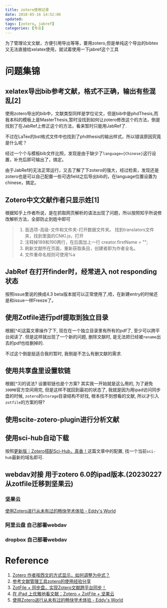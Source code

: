 ```yaml
---
title: zotero使用记录
date: 2018-05-16 14:52:06
updated:
tags: [zotero, jabref]
categories: [专业]
---
```


为了管理论文文献，方便引用导出等等，要用zotero,但是单纯这个导出的bibtex又无法直接给xelatex使用，就试着使用一下jabref这个工具

<!--more-->
# 问题集锦

## xelatex导出bib参考文献，格式不正确，输出有些混乱[2]

使用zotero导出的bib中，文献类型同样是学位论文，但是bib中是phdThesis,而我本科的模板上是MasterThesis,暂时没找到如何让zotero修改这个的方法，倒是找到了在JabRef上修正这个的方法，看来暂时只能用JabRef了.

不过在LaTex的bst格式文件中也找到了phdthesis的输出样式，所以错误原因究竟是什么呢？

经过一个个与模板bib文件比照，发现是由于缺少了`language={Chinese}`这行设置，补充后即可输出了，搞定。

由于JabRef的无法正常运行，又去了解了下zotero的强大，经过检索，发现还是zotero也是可以自己配置一些可选field之后导出bib的，在language位置设置为chinese，搞定。

## Zotero中文文献作者只显示姓[1]

根据知乎上作者所说，是在抓取网页解析的语法出现了问题，所以按照知乎所说修改解析方法，全部防止到姓中即可
>1. 首选项-高级-文件和文件夹-打开数据文件夹。
>找到translators文件夹，找到里面的CNKI.js，打开
>2. 注释掉189和190两行，在后面加上一行 creator.firstName = "";
>3. 刷新文献所在页面，重新获取条目，创建者即为作者全名。
>4. 文件重命名规则可使用%a

## JabRef 在打开finder时，经常进入 not responding状态

按照issue里说的换成4.3 beta版本就可以正常使用了,唔，在新建entry的时候还是和issue一样Freeze了。

## 使用Zotfile进行pdf提取到独立目录

根据[^4]这篇文章操作了下, 现在在一个独立目录里有所有的pdf了, 至少可以跨平台阅读了. 但是这样就出现了一个新的问题, 删除文献时, 是无法把已经被`rename`出去的pdf也给删掉的. 

不过这个倒是挺适合我的暂时, 我倒是不怎么有删文献的需求.


## 使用共享盘里设置软链

根据[^3]的说法? 设置软链也是个方案? 其实我一开始就是这么用的, 为了避免`300MB`官方空间用完, 但是这样不就回到最初的状态了, 我就是因为用ipad访问同步盘的时候, `zotero`的`storage`目录结构不好找, 根本找不到想看的文献, 所以才引入`zotfile`的方案的呀?

## 使用scite-zotero-plugin进行分析文献


## 使用sci-hub自动下载

按照[更新版｜Zotero搭配Sci\-Hub，真香！](https://mp.weixin.qq.com/s/QMSG24tgn4z8ShfE9pVYMg)这篇文章中的配置, 找一个当前`sci-hub`最新的域名即可.

## webdav对接 用于zotero 6.0的ipad版本.(20230227从zotfile迁移到坚果云)



### 坚果云

[使用Zotero进行从未有过的畅快学术体验 \- Eddy's World](https://iloveocean.top/index.php/archives/16/)

### 阿里云盘 自己部署webdav

### dropbox 自己部署webdav



# Reference
1. [Zotero 作者按西文的方式显示，如何调整为中式？](https://www.zhihu.com/question/58599043)
2. [参考文献管理工具zotero的使用经验分享](http://muchong.com/html/201410/7981977.html)
3. [ZotFile \+ 同步盘，实现Zotero文献跨平台同步！](https://iseex.github.io/2020-03/zotfile-linked-file/)
4. [在 iPad 上优雅地看文献：Zotero \+ ZotFile \+ 坚果云](https://gaolei.xyz/2020/04/%E5%9C%A8-ipad-%E4%B8%8A%E4%BC%98%E9%9B%85%E5%9C%B0%E7%9C%8B%E6%96%87%E7%8C%AE-zotero-zotfile-%E5%9D%9A%E6%9E%9C%E4%BA%91/)
5. [使用Zotero进行从未有过的畅快学术体验 \- Eddy's World](https://iloveocean.top/index.php/archives/16/)
